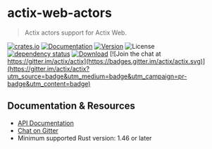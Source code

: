 # actix-web-actors

> Actix actors support for Actix Web.

[![crates.io](https://img.shields.io/crates/v/actix-web-actors?label=latest)](https://crates.io/crates/actix-web-actors)
[![Documentation](https://docs.rs/actix-web-actors/badge.svg?version=4.0.0-beta.6)](https://docs.rs/actix-web-actors/4.0.0-beta.6)
[![Version](https://img.shields.io/badge/rustc-1.46+-ab6000.svg)](https://blog.rust-lang.org/2020/03/12/Rust-1.46.html)
![License](https://img.shields.io/crates/l/actix-web-actors.svg)
<br />
[![dependency status](https://deps.rs/crate/actix-web-actors/4.0.0-beta.6/status.svg)](https://deps.rs/crate/actix-web-actors/4.0.0-beta.6)
[![Download](https://img.shields.io/crates/d/actix-web-actors.svg)](https://crates.io/crates/actix-web-actors)
[![Join the chat at https://gitter.im/actix/actix](https://badges.gitter.im/actix/actix.svg)](https://gitter.im/actix/actix?utm_source=badge&utm_medium=badge&utm_campaign=pr-badge&utm_content=badge)

## Documentation & Resources

- [API Documentation](https://docs.rs/actix-web-actors)
- [Chat on Gitter](https://gitter.im/actix/actix-web)
- Minimum supported Rust version: 1.46 or later
